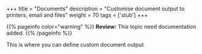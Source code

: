+++
title = "Documents"
description = "Customise document output to printers, email and files"
weight = 70
tags = ['stub']
+++

{{% pageinfo color="warning" %}}
**Review:**
This topic need documentation added.
{{% /pageinfo %}}

This is where you can define custom document output
